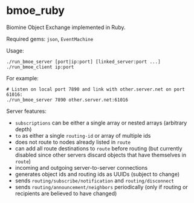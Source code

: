 bmoe_ruby
=========

Biomine Object Exchange implemented in Ruby.

Required gems: `json`, `EventMachine`

Usage:

    ./run_bmoe_server [port|ip:port] [linked_server:port ...]
    ./run_bmoe_client ip:port

For example:

    # Listen on local port 7890 and link with other.server.net on port 61016:
    ./run_bmoe_server 7890 other.server.net:61016

Server features:

* `subscriptions` can be either a single array or nested arrays (arbitrary depth)
* `to` as either a single `routing-id` or array of multiple ids
* does not route to nodes already listed in `route`
* can add all route destinations to `route` before routing (but
  currently disabled since other servers discard objects that have themselves in `route`)
* incoming and outgoing server-to-server connections
* generates object ids and routing ids as UUIDs (subject to change)
* sends `routing/subscribe/notification` and `routing/disconnect`
* sends `routing/announcement/neighbors` periodically (only if routing or recipients are believed to have changed)
